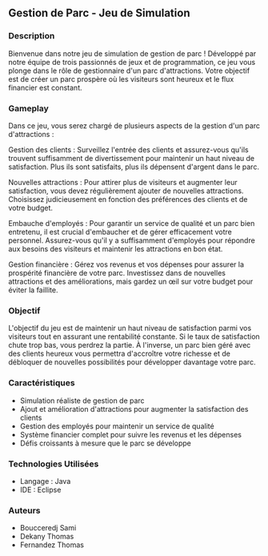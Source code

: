 ## Gestion de Parc - Jeu de Simulation

### Description
Bienvenue dans notre jeu de simulation de gestion de parc ! Développé par notre équipe de trois passionnés de jeux et de programmation, ce jeu vous plonge dans le rôle de gestionnaire d'un parc d'attractions. Votre objectif est de créer un parc prospère où les visiteurs sont heureux et le flux financier est constant.

### Gameplay
Dans ce jeu, vous serez chargé de plusieurs aspects de la gestion d'un parc d'attractions :

Gestion des clients : Surveillez l'entrée des clients et assurez-vous qu'ils trouvent suffisamment de divertissement pour maintenir un haut niveau de satisfaction. Plus ils sont satisfaits, plus ils dépensent d'argent dans le parc.

Nouvelles attractions : Pour attirer plus de visiteurs et augmenter leur satisfaction, vous devez régulièrement ajouter de nouvelles attractions. Choisissez judicieusement en fonction des préférences des clients et de votre budget.

Embauche d'employés : Pour garantir un service de qualité et un parc bien entretenu, il est crucial d'embaucher et de gérer efficacement votre personnel. Assurez-vous qu'il y a suffisamment d'employés pour répondre aux besoins des visiteurs et maintenir les attractions en bon état.

Gestion financière : Gérez vos revenus et vos dépenses pour assurer la prospérité financière de votre parc. Investissez dans de nouvelles attractions et des améliorations, mais gardez un œil sur votre budget pour éviter la faillite.

### Objectif
L'objectif du jeu est de maintenir un haut niveau de satisfaction parmi vos visiteurs tout en assurant une rentabilité constante. Si le taux de satisfaction chute trop bas, vous perdrez la partie. À l'inverse, un parc bien géré avec des clients heureux vous permettra d'accroître votre richesse et de débloquer de nouvelles possibilités pour développer davantage votre parc.

### Caractéristiques
- Simulation réaliste de gestion de parc
- Ajout et amélioration d'attractions pour augmenter la satisfaction des clients
- Gestion des employés pour maintenir un service de qualité
- Système financier complet pour suivre les revenus et les dépenses
- Défis croissants à mesure que le parc se développe

### Technologies Utilisées
- Langage : Java
- IDE : Eclipse

### Auteurs
- Boucceredj Sami
- Dekany Thomas
- Fernandez Thomas
